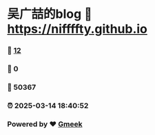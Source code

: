 # 吴广喆的blog :link: https://niffffty.github.io 
### :page_facing_up: [12](https://niffffty.github.io/tag.html) 
### :speech_balloon: 0 
### :hibiscus: 50367 
### :alarm_clock: 2025-03-14 18:40:52 
### Powered by :heart: [Gmeek](https://github.com/Meekdai/Gmeek)

